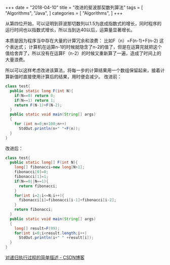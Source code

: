 +++
date = "2018-04-10"
title = "改进的斐波那契数列算法"
tags = [
    "Algorithms",
    "Java",
]
categories = [
    "Algorithms",
]
+++

从第四位开始，可以证明到菲波那切数列以1.5为底成指数式的增长，同时程序的运行时间也以指数式增长，所以当到达40以后，运算量显著增长。

本质是因为程序当中存在大量的计算冗余和浪费：
比如F（n）=F(n-1)+F(n-2) 这个表达式；
计算机在运算n-1的时候就隐含了n-2的值了，但是在运算完就把这个值给舍弃了，所以没有在运算F（n-2）的时候又重新算了一遍，造成了时间上的大量浪费。

所以可以这样考虑改进该算法，将每一步的计算结果用一个数组保留起来，接着计算新值时直接使用计算后的结果，用时便会减少。
改进前：
```java
class test{
  public static long F(int N){
    if(N==0) return 0;
    if(N==1) return 1;
    return F(N-1)+F(N-2);
  }
  public static void main(String[] args)
  {
    for (int n=0;n<100;n++)
      StdOut.println(n+" "+F(n));
  }
}
```

改进后：

```java
class test{
  public static long[] F(int N){
    long[] fibonacci=new long[N+1];
    fibonacci[0]=0;
    fibonacci[1]=1;
    if(N==0||N==1){
      return fibonacci;
    }
    for(int i=2;i<=N;i++){
      fibonacci[i]=fibonacci[i-1]+fibonacci[i-2];
    }
    return fibonacci;
  }
  public static void main(String[] args)
  {
    long[] result=F(99);
    for(int i=0;i<result.length;i++)
      StdOut.println(i+" " +result[i]);
  }
}
```

[对递归执行过程的简单描述 - CSDN博客](http://blog.csdn.net/cy_93/article/details/50132449)
